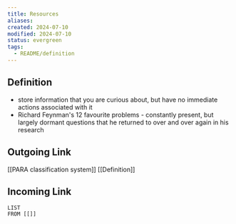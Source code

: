 ```yaml
---
title: Resources
aliases: 
created: 2024-07-10
modified: 2024-07-10
status: evergreen
tags:
  - README/definition
---
```

## Definition
- store information that you are curious about, but have no immediate actions associated with it
- Richard Feynman's 12 favourite problems - constantly present, but largely dormant questions that he returned to over and over again in his research
## Outgoing Link
[[PARA classification system]]
[[Definition]]
## Incoming Link
```dataview
LIST
FROM [[]]
```